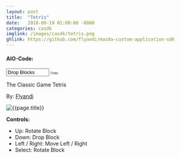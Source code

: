 ```yaml
---
layout: post
title:  "Tetris"
date:   2018-09-19 01:00:00 -0800
categories: casdk
imglink: /images/casdk/tetris.png
ghlink: https://github.com/flyandi/mazda-custom-application-sdk
---
```


#### AIO-Code:

<span class="copy-msg"></span><span class="one-liner"><code><input  style="width: 115px;" type="text" id="tetriscode" value="Drop Blocks" onclick="copyCode('#tetriscode')" title="Click to Copy" readonly></code></span> <span class="w3-btn" onclick="$('#tetriscode').click()" style="font-size:8px">Copy</span>

The Classic Game Tetris 

By: [Flyandi]({{page.ghlink}})

![{{page.title}}]({{page.imglink}})

**Controls:**

- Up: Rotate Block
- Down: Drop Block
- Left / Right: Move Left / Right
- Select: Rotate Block
